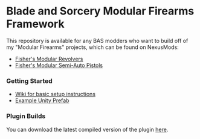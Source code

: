 # Blade and Sorcery Modular Firearms Framework
This repository is available for any BAS modders who want to build off of my "Modular Firearms" projects, which can be found on NexusMods:

 - [Fisher's Modular Revolvers](https://www.nexusmods.com/bladeandsorcery/mods/1613)
 - [Fisher's Modular Semi-Auto Pistols](https://www.nexusmods.com/bladeandsorcery/mods/1645)

### Getting Started
 - [Wiki for basic setup instructions](https://github.com/SwordFisherL42/BAS-Modular-Firearms/wiki)
 - [Example Unity Prefab](https://drive.google.com/file/d/1cTooU-dMMJfvqJaVDqNN9o-YF486eyfw/view)

### Plugin Builds
You can download the latest compiled version of the plugin [here](https://github.com/SwordFisherL42/BAS-Modular-Firearms/releases).
